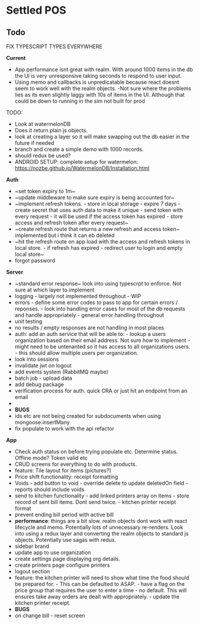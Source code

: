 # Settled POS

## Todo

FIX TYPESCRIPT TYPES EVERYWHERE

**Current**

-   App performance isnt great with realm. With around 1000 items in the db the UI is very unresponsive taking seconds to respond to user input.
-   Using memo and callbacks is unpredicatable because react doesnt seem to work well with the realm objects.
    -Not sure where the problems lies as its even slightly laggy with 10s of items in the UI. Although that could be down to running in the sim not built for prod

TODO:

-   Look at watermelonDB
-   Does it return plain js objects.
-   look at creating a layer so it will make swapping out the db easier in the future if needed
-   branch and create a simple demo with 1000 records.
-   should redux be used?
-   ANDROID SETUP: complete setup for watermelon: https://nozbe.github.io/WatermelonDB/Installation.html

**Auth**

-   ~set token expiry to 1m~
-   ~update middleware to make sure expiry is being accounted for~
-   ~implement refresh tokens. - store in local storage - expire 7 days - create secret that uses auth data to make it unique - send token with every request - it will be used if the access token has expired - store access and refresh token after every request~
-   ~create refresh route that returns a new refresh and access token~ implemented but i think it can eb deleted
-   ~hit the refresh route on app load with the access and refresh tokens in local store. - if refresh has expired - redirect user to login and empty local store~
-   forgot password

**Server**

-   ~standard error response~ look into using typescrpt to enforce. Not sure at which layer to implement
-   logging - largely not implemented throughout - WIP
-   errors - define some error codes to pass to app for certain errors / reponses. - look into handling error cases for most of the db requests and handle appropriately - general error handling throughout
-   unit testing
-   no results / empty responses are not handling in most places
-   auth: add an auth service that will be able to: - lookup a users organization based on their email address. Not sure how to implement - might need to be untenanted so it has access to all organizations users. - this should allow multiple users per organization.
-   look into sessions
-   invalidate jwt on logout
-   add events system (RabbitMQ maybe)
-   batch job - upload data
-   add debug package
-   verification process for auth. quick CRA or just hit an endpoint from an email
-
-   **BUGS**
-   ids etc are not being created for subdocuments when using mongoose.insertMany
-   fix populate to work with the api refactor

**App**

-   Check auth status on before trying populate etc. Determine status. Offline mode? Token valid etc
-   CRUD screens for everything to do with products.
-   feature: Tile layout for items (pictures?)
-   Price shift functionality: receipt formatting
-   Voids - add button to void - override delete to update deletedOn field - reports should include voids
-   send to kitchen functionality - add linked printers array on items - store record of sent bill items. Dont send twice. - kitchen printer receipt format
-   prevent ending bill period with active bill
-   **performance**: things are a bit slow. realm objects dont work with react lifecycle and memo. Potentially lots of unnecessary re-renders. Look into using a redux layer and converting the realm objects to standard js objects. Potentially use sagas with redux.
-   sidebar brand
-   update app to use organization
-   create settings page displaying org details.
-   create printers page configure printers
-   logout section
-   feature: the kitchen printer will need to show what time the food should be prepared for. - This can be defaulted to ASAP. - have a flag on the price group that requires the user to enter a time - no default. This will ensures take away orders are dealt with appropriately. - update the kitchen printer receipt.
-   **BUGS**
-   on change bill - reset screen
